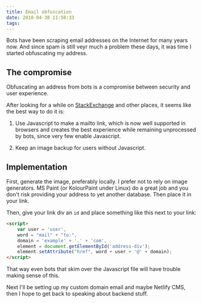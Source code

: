 ```yaml
---
title: Email obfuscation
date: 2018-04-30 11:58:33
tags:
---
```


Bots have been scraping email addresses on the Internet for many years now.
And since spam is still veyr much a problem these days, it was time I
started obfuscating my address.

## The compromise

Obfuscating an address from bots is a compromise between security and user experience.

After looking for a while on [StackExchange](https://stackoverflow.com/questions/23002711/how-to-show-email-addresses-on-the-website-to-avoid-spams) 
and other places, it seems like the best way to do it is:

1. Use Javascript to make a mailto link, which is now well supported in browsers and creates the best experience
while remaining unprocessed by bots, since very few enable Javascript.

2. Keep an image backup for users without Javascript.

## Implementation

First, generate the image, preferably locally. I prefer not to rely on image generators. MS Paint (or KolourPaint under Linux) do a great job
and you don't risk providing your address to yet another database. Then place it in your link.

Then, give your link div an `id` and place something like this next to your link:

```html
<script>
    var user = 'user',
    word = "mail" + "to:",
    domain = 'example' + '.' + 'com',
    element = document.getElementById('address-div');
    element.setAttribute("href", word + user + '@' + domain);
</script>
```

That way even bots that skim over the Javascript file will have trouble making sense of this.

Next I'll be setting up my custom domain email and maybe Netlify CMS,
then I hope to get back to speaking about backend stuff.